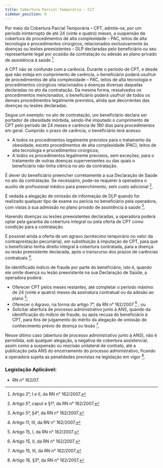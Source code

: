 ```yaml
---
title: Cobertura Parcial Temporária - CLT
sidebar_position: 9
---
```


Por meio da Cobertura Parcial Temporária – CPT, admite-se, por um período ininterrupto de até 24 (vinte
e quatro) meses, a suspensão da cobertura de procedimentos de alta complexidade – PAC, leitos de alta
tecnologia e procedimentos cirúrgicos, relacionados exclusivamente às doenças ou lesões preexistentes –
DLP declaradas pelo beneficiário ou seu representante legal por ocasião da contratação ou adesão ao plano
privado de assistência à saúde [^170].

A CPT não se confunde com a carência. Durante o período de CPT, e desde que não esteja em cumprimento de
carência, o beneficiário poderá usufruir de procedimentos de alta complexidade – PAC, leitos de alta tecnologia
e procedimentos cirúrgicos relacionados a doenças diversas daquelas declaradas no ato da contratação. Da
mesma forma, ressalvados os procedimentos mencionados, o beneficiário poderá usufruir de todos os demais
procedimentos legalmente previstos, ainda que decorrentes das doenças ou lesões declaradas.

Segue um exemplo: no ato de contratação, um beneficiário declara ser portador de obesidade mórbida,
sendo-lhe imputado o cumprimento de CPT pelo período de 24 meses e carência de 180 dias para
procedimentos em geral. Cumprido o prazo de carência, o beneficiário terá acesso:
- A todos os procedimentos legalmente previstos para o tratamento da obesidade, exceto procedimentos
de alta complexidade (PAC), leitos de alta tecnologia e procedimentos cirúrgicos;
- A todos os procedimentos legalmente previstos, sem exceções, para o tratamento de outras doenças
supervenientes ou das quais o beneficiário não tinha ciência no ato da contratação.

É dever do beneficiário preencher corretamente a sua Declaração de Saúde no ato da contratação. Se
necessário, pode-se requerer à operadora o auxílio de profissional médico para preenchimento, sem custo
adicional [^171].

É vedada a alegação de omissão de informação de DLP quando for realizado qualquer tipo de exame ou
perícia no beneficiário pela operadora, com vistas à sua admissão no plano privado de assistência à saúde [^172].

Havendo doenças ou lesões preexistentes declaradas, a operadora poderá optar pela garantia da cobertura
integral ou pela oferta de CPT como condição para a contratação.

É possível ainda a oferta de um agravo (acréscimo temporário no valor da contraprestação pecuniária), em
substituição à imputação de CPT, para que o beneficiário tenha direito integral à cobertura contratada, para
a doença ou lesão preexistente declarada, após o transcurso dos prazos de carências contratuais [^173].

Se identificado indício de fraude por parte do beneficiário, isto é, quando ele omite doença ou lesão
preexistente na sua Declaração de Saúde, a operadora poderá:
- Oferecer CPT pelos meses restantes, até completar o período máximo de 24 (vinte e quatro) meses da
assinatura contratual ou da adesão ao plano [^174];
- Oferecer o Agravo, na forma do artigo 7°, da RN n° 162/2007 [^175] ; ou
- Solicitar abertura de processo administrativo junto à ANS, quando da identificação do indício de fraude,
ou após recusa do beneficiário à CPT, para fins de julgamento do mérito da alegação de omissão de
conhecimento prévio de doença ou lesão [^176].

Nesse último caso (abertura de processo administrativo junto à ANS), não é permitida, sob qualquer
alegação, a negativa de cobertura assistencial, assim como a suspensão ou rescisão unilateral de contrato,
até a publicação pela ANS do encerramento do processo administrativo, ficando a operadora sujeita as
penalidades previstas na legislação em vigor [^177].


### Legislação Aplicável:
- RN n° 162/07.





[^170]: Artigo 2°, I e II, da RN n° 162/2007.
[^171]: Artigo 5°, caput e §1°, da RN n° 162/2007.
[^172]: Artigo 5°, §4°, da RN n° 162/2007.
[^173]: Artigo 11, III, da RN n° 162/2007.
[^174]: Artigo 15, I, da RN n° 162/2007.
[^175]: Artigo 15, II, da RN n° 162/2007.
[^176]: Artigo 15, III, da RN n° 162/2007.
[^177]: Artigo 16, §3°, da RN n° 162/2007.